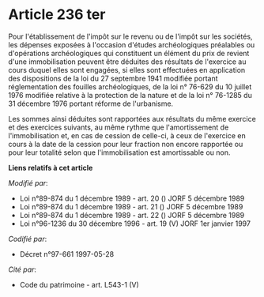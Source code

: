 # Article 236 ter

Pour l'établissement de l'impôt sur le revenu ou de l'impôt sur les sociétés, les dépenses exposées à l'occasion d'études
archéologiques préalables ou d'opérations archéologiques qui constituent un élément du prix de revient d'une immobilisation
peuvent être déduites des résultats de l'exercice au cours duquel elles sont engagées, si elles sont effectuées en
application des dispositions de la loi du 27 septembre 1941 modifiée portant réglementation des fouilles archéologiques, de
la loi n° 76-629 du 10 juillet 1976 modifiée relative à la protection de la nature et de la loi n° 76-1285 du 31 décembre
1976 portant réforme de l'urbanisme. 

Les sommes ainsi déduites sont rapportées aux résultats du même exercice et des exercices suivants, au même rythme que
l'amortissement de l'immobilisation et, en cas de cession de celle-ci, à ceux de l'exercice en cours à la date de la cession
pour leur fraction non encore rapportée ou pour leur totalité selon que l'immobilisation est amortissable ou non.

**Liens relatifs à cet article**

_Modifié par_:

  - Loi n°89-874 du 1 décembre 1989 - art. 20 () JORF 5 décembre 1989
  - Loi n°89-874 du 1 décembre 1989 - art. 21 () JORF 5 décembre 1989
  - Loi n°89-874 du 1 décembre 1989 - art. 22 () JORF 5 décembre 1989
  - Loi n°96-1236 du 30 décembre 1996 - art. 19 (V) JORF 1er janvier 1997

_Codifié par_:

  - Décret n°97-661 1997-05-28

_Cité par_:

  - Code du patrimoine - art. L543-1 (V)
